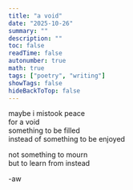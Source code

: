 ```yaml
---
title: "a void"
date: "2025-10-26"
summary: ""
description: ""
toc: false
readTime: false
autonumber: true
math: true
tags: ["poetry", "writing"]
showTags: false
hideBackToTop: false
---
```


maybe i mistook peace  
for a void  
something to be filled  
instead of something to be enjoyed  
  
not something to mourn  
but to learn from instead  


-aw